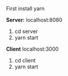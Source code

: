 First install yarn

**Server:**
localhost:8080
1. cd server
2. yarn start

**Client**
localhost:3000
1. cd client
2. yarn start
